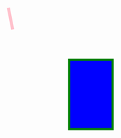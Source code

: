<!DOCTYPE HTML>
<html>
  <head>
    <meta charset="UTF-8">
          <title>SVG Challenge</title>
  </head>
  
  <body>
  <svg width="500" height="500">
    <rect x="160" y="200" width="100" height="160" stroke="green" fill="blue" stroke-width="5"/>
    
  <svg width="300" height="300">
    <line x1="20" x2="30" y1="80" y2="130" stroke="pink" stroke-width="7"/>
  </body>
  
  </html>
